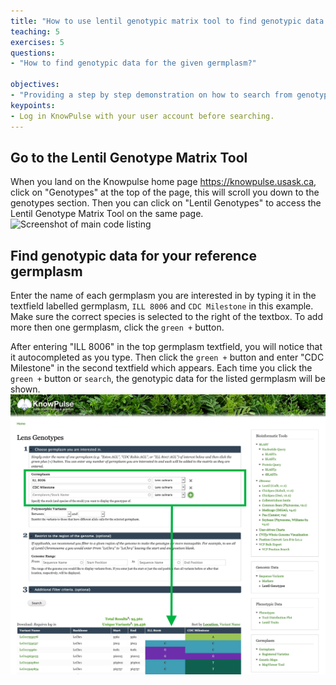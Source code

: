 ```yaml
---
title: "How to use lentil genotypic matrix tool to find genotypic data for your reference germplasm "
teaching: 5
exercises: 5
questions:
- "How to find genotypic data for the given germplasm?"

objectives:
- "Providing a step by step demonstration on how to search from genotypic matrix tool"
keypoints:
- Log in KnowPulse with your user account before searching.
---
```

## Go to the Lentil Genotype Matrix Tool
When you land on the Knowpulse home page https://knowpulse.usask.ca, click on "Genotypes" at the top of the page, this will scroll you down to the genotypes section. Then you can click on "Lentil Genotypes" to access the Lentil Genotype Matrix Tool on the same page.
![Screenshot of main code listing](../fig/gmatrix-poly-region.front-1.png)

## Find genotypic data for your reference germplasm
Enter the name of each germplasm you are interested in by typing it in the textfield labelled germplasm, `ILL 8006` and `CDC Milestone` in this example. Make sure the correct species is selected to the right of the textbox. To add more then one germplasm, click the `green +` button.

After entering "ILL 8006" in the top germplasm textfield, you will notice that it autocompleted as you type. Then click the `green +` button and enter "CDC Milestone" in the second textfield which appears.
Each time you click the `green +` button or `search`, the genotypic data for the listed germplasm will be shown.
![Screenshot of main code listing](../fig/gmatrix-poly-region-2.png)

